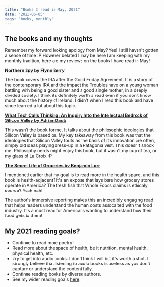 ```yaml
---
title: "Books I read in May, 2021"
date: "2021-06-05"
tags: "books, monthly"
---
```


## The books and my thoughts

Remember my forward looking apology from May? Yes! I still haven't gotten a sense of time :P 
However belated I may be here I am keeping with my monthly tradition, here are my reviews on the books I have read in May!

**[Northern Spy by Flynn Berry](https://www.goodreads.com/book/show/57650174-northern-spy)**

The book covers the IRA after the Good Friday Agreement. It is a story of the contemporary IRA and the impact the Troubles have on a young woman battling with being a good sister and a good single mother, in a deeply divided society. I think it’s definitely worth a read even if you don’t know much about the history of Ireland. I didn’t when I read this book and have since learned a lot about this topic.

**[What Tech Calls Thinking: An Inquiry Into the Intellectual Bedrock of Silicon Valley by Adrian Daub](https://www.goodreads.com/book/show/50403471-what-tech-calls-thinking)**

This wasn't the book for me. It talks about the philosophic ideologies that Silicon Valley is based on. My key takeaway from this book was that the ideologies that Silicon Valley touts as the basis of it's innovation are often, simply old ideas playing dress-up in a Patagonia vest. This doesn't shock me. Philosophy nerds might enjoy this book, but it wasn't my cup of tea, or my glass of La Croix :P

**[The Secret Life of Groceries by Benjamin Lorr ](https://www.goodreads.com/book/show/50548165-the-secret-life-of-groceries)**

I mentioned earlier that my goal is to read more in the health space, and this book is health-adjacent? It's an expose that lays bare how grocery stores operate in America? The fresh fish that Whole Foods claims is ethicaly source? Yeah nah!

The author's immersive reporting makes this an incredibly engaging read that helps readers understand the human costs assocaited with the food industry. It's a must read for Americans wanting to understand how their food gets to them!
## My 2021 reading goals?

- Continue to read more poetry!
- Read more about the space of health, be it nutrition, mental health, physical health, etc.
- _Try_ to get into audio books. I don't think I will but it's worth a shot. I strongly believe that listening to audio books is useless as you don't capture or understand the content fully. 
- Continue reading books by diverse authors. 
- See my wider reading goals [here](/reading-goals.md).
